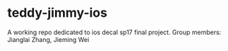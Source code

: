 # teddy-jimmy-ios
A working repo dedicated to ios decal sp17 final project. Group members: Jianglai Zhang, Jieming Wei
